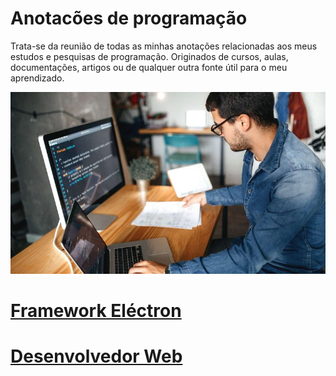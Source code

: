 # Anotacões de programação
Trata-se da reunião de todas as minhas anotações relacionadas aos meus estudos e pesquisas de programação. Originados de cursos, aulas, documentações, artigos ou de qualquer outra fonte útil para o meu aprendizado.

<img src="./img/estudos.jpeg">

<a href="https://github.com/Marcos-Vitor123/Anotacoes-de-programacao/blob/b2943fba36a4404bb2d2c65dc669d8b0c1f5c829/electron.md"><h1>Framework Eléctron</h1></a>

<a href="https://github.com/Marcos-Vitor123/Anotacoes-de-programacao/blob/main/desenvolvedor-web.md"><h1>Desenvolvedor Web</h1></a>
